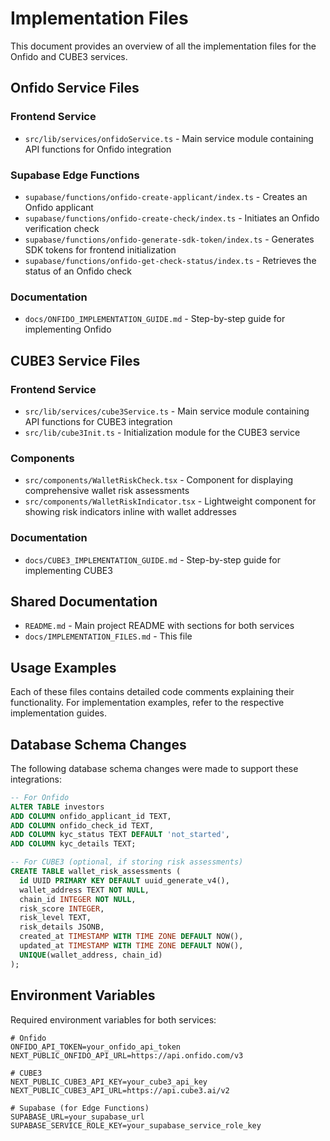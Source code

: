 # Implementation Files

This document provides an overview of all the implementation files for the Onfido and CUBE3 services.

## Onfido Service Files

### Frontend Service
- `src/lib/services/onfidoService.ts` - Main service module containing API functions for Onfido integration

### Supabase Edge Functions
- `supabase/functions/onfido-create-applicant/index.ts` - Creates an Onfido applicant
- `supabase/functions/onfido-create-check/index.ts` - Initiates an Onfido verification check
- `supabase/functions/onfido-generate-sdk-token/index.ts` - Generates SDK tokens for frontend initialization
- `supabase/functions/onfido-get-check-status/index.ts` - Retrieves the status of an Onfido check

### Documentation
- `docs/ONFIDO_IMPLEMENTATION_GUIDE.md` - Step-by-step guide for implementing Onfido

## CUBE3 Service Files

### Frontend Service
- `src/lib/services/cube3Service.ts` - Main service module containing API functions for CUBE3 integration
- `src/lib/cube3Init.ts` - Initialization module for the CUBE3 service

### Components
- `src/components/WalletRiskCheck.tsx` - Component for displaying comprehensive wallet risk assessments
- `src/components/WalletRiskIndicator.tsx` - Lightweight component for showing risk indicators inline with wallet addresses

### Documentation
- `docs/CUBE3_IMPLEMENTATION_GUIDE.md` - Step-by-step guide for implementing CUBE3

## Shared Documentation
- `README.md` - Main project README with sections for both services
- `docs/IMPLEMENTATION_FILES.md` - This file

## Usage Examples

Each of these files contains detailed code comments explaining their functionality. For implementation examples, refer to the respective implementation guides.

## Database Schema Changes

The following database schema changes were made to support these integrations:

```sql
-- For Onfido
ALTER TABLE investors 
ADD COLUMN onfido_applicant_id TEXT,
ADD COLUMN onfido_check_id TEXT,
ADD COLUMN kyc_status TEXT DEFAULT 'not_started',
ADD COLUMN kyc_details TEXT;

-- For CUBE3 (optional, if storing risk assessments)
CREATE TABLE wallet_risk_assessments (
  id UUID PRIMARY KEY DEFAULT uuid_generate_v4(),
  wallet_address TEXT NOT NULL,
  chain_id INTEGER NOT NULL,
  risk_score INTEGER,
  risk_level TEXT,
  risk_details JSONB,
  created_at TIMESTAMP WITH TIME ZONE DEFAULT NOW(),
  updated_at TIMESTAMP WITH TIME ZONE DEFAULT NOW(),
  UNIQUE(wallet_address, chain_id)
);
```

## Environment Variables

Required environment variables for both services:

```
# Onfido
ONFIDO_API_TOKEN=your_onfido_api_token
NEXT_PUBLIC_ONFIDO_API_URL=https://api.onfido.com/v3

# CUBE3
NEXT_PUBLIC_CUBE3_API_KEY=your_cube3_api_key
NEXT_PUBLIC_CUBE3_API_URL=https://api.cube3.ai/v2

# Supabase (for Edge Functions)
SUPABASE_URL=your_supabase_url
SUPABASE_SERVICE_ROLE_KEY=your_supabase_service_role_key
``` 